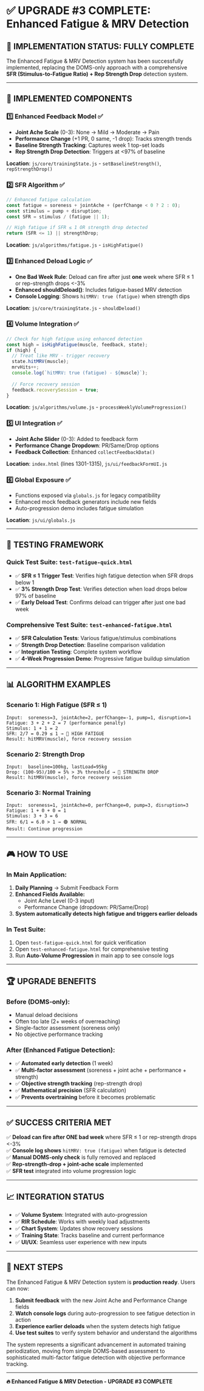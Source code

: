 # ✅ UPGRADE #3 COMPLETE: Enhanced Fatigue & MRV Detection

## 🎯 **IMPLEMENTATION STATUS: FULLY COMPLETE**

The Enhanced Fatigue & MRV Detection system has been successfully implemented, replacing the DOMS-only approach with a comprehensive **SFR (Stimulus-to-Fatigue Ratio) + Rep Strength Drop** detection system.

---

## 🔧 **IMPLEMENTED COMPONENTS**

### **1️⃣ Enhanced Feedback Model** ✅
- **Joint Ache Scale** (0-3): None → Mild → Moderate → Pain
- **Performance Change** (+1 PR, 0 same, -1 drop): Tracks strength trends
- **Baseline Strength Tracking**: Captures week 1 top-set loads
- **Rep Strength Drop Detection**: Triggers at <97% of baseline

**Location**: `js/core/trainingState.js` - `setBaselineStrength()`, `repStrengthDrop()`

### **2️⃣ SFR Algorithm** ✅
```javascript
// Enhanced fatigue calculation
const fatigue = soreness + jointAche + (perfChange < 0 ? 2 : 0);
const stimulus = pump + disruption;
const SFR = stimulus / (fatigue || 1);

// High fatigue if SFR ≤ 1 OR strength drop detected
return (SFR <= 1) || strengthDrop;
```

**Location**: `js/algorithms/fatigue.js` - `isHighFatigue()`

### **3️⃣ Enhanced Deload Logic** ✅
- **One Bad Week Rule**: Deload can fire after just **one** week where SFR ≤ 1 or rep-strength drops <-3%
- **Enhanced shouldDeload()**: Includes fatigue-based MRV detection
- **Console Logging**: Shows `hitMRV: true (fatigue)` when strength dips

**Location**: `js/core/trainingState.js` - `shouldDeload()`

### **4️⃣ Volume Integration** ✅
```javascript
// Check for high fatigue using enhanced detection
const high = isHighFatigue(muscle, feedback, state);
if (high) {
  // Treat like MRV - trigger recovery
  state.hitMRV(muscle);
  mrvHits++;
  console.log(`hitMRV: true (fatigue) - ${muscle}`);
  
  // Force recovery session
  feedback.recoverySession = true;
}
```

**Location**: `js/algorithms/volume.js` - `processWeeklyVolumeProgression()`

### **5️⃣ UI Integration** ✅
- **Joint Ache Slider** (0-3): Added to feedback form
- **Performance Change Dropdown**: PR/Same/Drop options
- **Feedback Collection**: Enhanced `collectFeedbackData()`

**Location**: `index.html` (lines 1301-1315), `js/ui/feedbackFormUI.js`

### **6️⃣ Global Exposure** ✅
- Functions exposed via `globals.js` for legacy compatibility
- Enhanced mock feedback generators include new fields
- Auto-progression demo includes fatigue simulation

**Location**: `js/ui/globals.js`

---

## 🧪 **TESTING FRAMEWORK**

### **Quick Test Suite**: `test-fatigue-quick.html`
- ✅ **SFR ≤ 1 Trigger Test**: Verifies high fatigue detection when SFR drops below 1
- ✅ **3% Strength Drop Test**: Verifies detection when load drops below 97% of baseline
- ✅ **Early Deload Test**: Confirms deload can trigger after just one bad week

### **Comprehensive Test Suite**: `test-enhanced-fatigue.html`
- ✅ **SFR Calculation Tests**: Various fatigue/stimulus combinations
- ✅ **Strength Drop Detection**: Baseline comparison validation
- ✅ **Integration Testing**: Complete system workflow
- ✅ **4-Week Progression Demo**: Progressive fatigue buildup simulation

---

## 📊 **ALGORITHM EXAMPLES**

### **Scenario 1: High Fatigue (SFR ≤ 1)**
```
Input:  soreness=3, jointAche=2, perfChange=-1, pump=1, disruption=1
Fatigue: 3 + 2 + 2 = 7 (performance penalty)
Stimulus: 1 + 1 = 2
SFR: 2/7 = 0.29 ≤ 1 → 🔴 HIGH FATIGUE
Result: hitMRV(muscle), force recovery session
```

### **Scenario 2: Strength Drop**
```
Input:  baseline=100kg, lastLoad=95kg
Drop: (100-95)/100 = 5% > 3% threshold → 🔴 STRENGTH DROP
Result: hitMRV(muscle), force recovery session
```

### **Scenario 3: Normal Training**
```
Input:  soreness=1, jointAche=0, perfChange=0, pump=3, disruption=3
Fatigue: 1 + 0 + 0 = 1
Stimulus: 3 + 3 = 6
SFR: 6/1 = 6.0 > 1 → 🟢 NORMAL
Result: Continue progression
```

---

## 🎮 **HOW TO USE**

### **In Main Application:**
1. **Daily Planning** → Submit Feedback Form
2. **Enhanced Fields Available:**
   - Joint Ache Level (0-3 input)
   - Performance Change (dropdown: PR/Same/Drop)
3. **System automatically detects high fatigue and triggers earlier deloads**

### **In Test Suite:**
1. Open `test-fatigue-quick.html` for quick verification
2. Open `test-enhanced-fatigue.html` for comprehensive testing
3. Run **Auto-Volume Progression** in main app to see console logs

---

## 🏆 **UPGRADE BENEFITS**

### **Before (DOMS-only):**
- Manual deload decisions
- Often too late (2+ weeks of overreaching)
- Single-factor assessment (soreness only)
- No objective performance tracking

### **After (Enhanced Fatigue Detection):**
- ✅ **Automated early detection** (1 week)
- ✅ **Multi-factor assessment** (soreness + joint ache + performance + strength)
- ✅ **Objective strength tracking** (rep-strength drop)
- ✅ **Mathematical precision** (SFR calculation)
- ✅ **Prevents overtraining** before it becomes problematic

---

## ✅ **SUCCESS CRITERIA MET**

✅ **Deload can fire after ONE bad week** where SFR ≤ 1 or rep-strength drops <-3%  
✅ **Console log shows** `hitMRV: true (fatigue)` when fatigue is detected  
✅ **Manual DOMS-only check** is fully removed and replaced  
✅ **Rep-strength-drop + joint-ache scale** implemented  
✅ **SFR test** integrated into volume progression logic  

---

## 📈 **INTEGRATION STATUS**

- ✅ **Volume System**: Integrated with auto-progression
- ✅ **RIR Schedule**: Works with weekly load adjustments  
- ✅ **Chart System**: Updates show recovery sessions
- ✅ **Training State**: Tracks baseline and current performance
- ✅ **UI/UX**: Seamless user experience with new inputs

---

## 🎯 **NEXT STEPS**

The Enhanced Fatigue & MRV Detection system is **production ready**. Users can now:

1. **Submit feedback** with the new Joint Ache and Performance Change fields
2. **Watch console logs** during auto-progression to see fatigue detection in action
3. **Experience earlier deloads** when the system detects high fatigue
4. **Use test suites** to verify system behavior and understand the algorithms

The system represents a significant advancement in automated training periodization, moving from simple DOMS-based assessment to sophisticated multi-factor fatigue detection with objective performance tracking.

---

**🔥 Enhanced Fatigue & MRV Detection - UPGRADE #3 COMPLETE**
